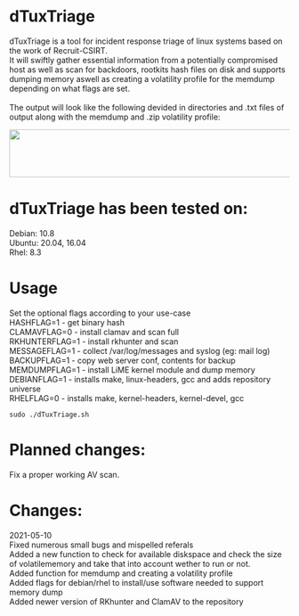 # dTuxTriage

dTuxTriage is a tool for incident response triage of linux systems based on the work of Recruit-CSIRT.<br />
It will swiftly gather essential information from a potentially compromised host as well as scan for backdoors, rootkits hash files on disk and supports dumping memory aswell as creating a volatility profile for the memdump depending on what flags are set.<br />
<br />
The output will look like the following devided in directories and .txt files of output along with the memdump and .zip volatility profile: <br />

<p align="center">
  <img width="2172" height="86" src="https://i.imgur.com/F74kXB5.png">
</p>

# dTuxTriage has been tested on: <br />
Debian: 10.8 <br />
Ubuntu: 20.04, 16.04 <br />
Rhel: 8.3 <br />

# Usage

Set the optional flags according to your use-case <br />
HASHFLAG=1 - get binary hash <br />
CLAMAVFLAG=0 - install clamav and scan full<br />
RKHUNTERFLAG=1 - install rkhunter and scan <br />
MESSAGEFLAG=1 - collect /var/log/messages and syslog (eg: mail log) <br />
BACKUPFLAG=1 - copy web server conf, contents for backup <br />
MEMDUMPFLAG=1 - install LiME kernel module and dump memory <br />
DEBIANFLAG=1 - installs make, linux-headers, gcc and adds repository universe <br />
RHELFLAG=0 - installs make, kernel-headers, kernel-devel, gcc <br />

`sudo ./dTuxTriage.sh`


# Planned changes:
Fix a proper working AV scan.

 
# Changes:

2021-05-10<br />
Fixed numerous small bugs and mispelled referals<br />
Added a new function to check for available diskspace and check the size of volatilememory and take that into account wether to run or not. <br />
Added function for memdump and creating a volatility profile<br />
Added flags for debian/rhel to install/use software needed to support memory dump<br />
Added newer version of RKhunter and ClamAV to the repository<br />
